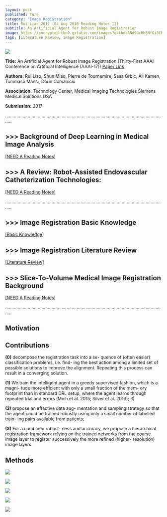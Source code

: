 ```yaml
---
layout: post
published: Ture
category: "Image Registration"
title: Rui Liao 2017 (04 Aug 2018 Reading Notes II)
subtitle: An Artificial Agent for Robust Image Registration
image: https://encrypted-tbn0.gstatic.com/images?q=tbn:ANd9GcRh8NfGi3CKsuqXB2ty8iPXT6uekPX8uR09rt1oROev74uslRy6
tags: [Literature Review, Image Registration]
---
```


![](https://www.wikihow.com/images/9/99/Do-a-Literature-Review-Step-13-Version-2.jpg) 

**Title:** An Artificial Agent for Robust Image Registration (Thirty-First AAAI Conference on Artificial Intelligence (AAAI-17)) [Paper Link](https://arxiv.org/abs/1611.10336)

**Authors:** Rui Liao, Shun Miao, Pierre de Tournemire, Sasa Grbic, Ali Kamen, Tommaso Mansi, Dorin Comaniciu

**Association:** Technology Center, Medical Imaging Technologies Siemens Medical Solutions USA

**Submission:** 2017


.................................................................................................................................

## >>> Background of Deep Learning in Medical Image Analysis

[[NEED A Reading Notes]](https://xuuuuuuchen.github.io/2018-08-01-DeepLearninginMedicalImageAnalysis/)

## >>> A Review: Robot-Assisted Endovascular Catheterization Technologies: 

[[NEED A Reading Notes]](https://xuuuuuuchen.github.io/Robot-AssistedEndovascularCatheterizationTechnologies/)

.................................................................................................................................
## >>> Image Registration Basic Knowledge

[[Basic Knowledge]](https://xuuuuuuchen.github.io/2018-07-31-ImageRegistration-basic/)

## >>> Image Registration Literature Review

[[Literature Review]](https://xuuuuuuchen.github.io/2018-07-31-ImageRegistration/)

## >>> Slice-To-Volume Medical Image Registration Background

[[NEED A Reading Notes]](https://xuuuuuuchen.github.io/2018-08-01-ImageRegistration-2D-3D/)

.................................................................................................................................

## Motivation


## Contributions

**(0)** decompose the registration task into a se- quence of (often easier) classification problems, i.e. find- ing the best action among a limited set of possible solutions to improve the alignment. Repeating this process can result in a converging solution. 

**(1)** We train the intelligent agent in a greedy supervised fashion, which is a magni- tude more efficient with only a small fraction of the mem- ory footprint than in standard DRL setup, where the agent learns through repeated trial and errors (Mnih et al. 2015; Silver et al. 2016); 3)

**(2)** propose an effective data aug- mentation and sampling strategy so that the agent could be trained robustly using only a small number of labelled train- ing pairs available from patients;

**(3)** For a combined robust- ness and accuracy, we propose a hierarchical registration framework relying on the trained networks from the coarse image layer to register successively the more refined (higher- resolution) image layers


## Methods

![](https://github.com/xuuuuuuchen/xuuuuuuchen.github.io/blob/master/img/2018-08-12-readnote/8.jpg?raw=true) 

![](https://github.com/xuuuuuuchen/xuuuuuuchen.github.io/blob/master/img/2018-08-12-readnote/9.jpg?raw=true) 

![](https://github.com/xuuuuuuchen/xuuuuuuchen.github.io/blob/master/img/2018-08-12-readnote/10.jpg?raw=true) 

![](https://github.com/xuuuuuuchen/xuuuuuuchen.github.io/blob/master/img/2018-08-12-readnote/11.jpg?raw=true) 

![](https://github.com/xuuuuuuchen/xuuuuuuchen.github.io/blob/master/img/2018-08-12-readnote/12.jpg?raw=true) 



